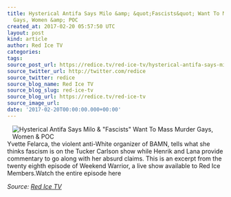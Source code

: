 ```yaml
---
title: Hysterical Antifa Says Milo &amp; &quot;Fascists&quot; Want To Mass Murder
  Gays, Women &amp; POC
created_at: 2017-02-20 05:57:50 UTC
layout: post
kind: article
author: Red Ice TV
categories: 
tags: 
source_post_url: https://redice.tv/red-ice-tv/hysterical-antifa-says-milo-and-fascists-want-to-mass-murder-gays-women-and-poc
source_twitter_url: http://twitter.com/redice
source_twitter: redice
source_blog_name: Red Ice TV
source_blog_slug: red-ice-tv
source_blog_url: https://redice.tv/red-ice-tv
source_image_url: 
date: '2017-02-20T00:00:00.000+00:00'
---
```

<img align="left" hspace="12" alt="Hysterical Antifa Says Milo &amp; &quot;Fascists&quot; Want To Mass Murder Gays, Women &amp; POC" src="https://rdice.net/a/c/t/17/RIL-ep28-An-Antifa-Says-Milo-Mass-Murder-Gays-Women-POC.9cd7b47f.jpg"> Yvette Felarca, the violent anti-White organizer of BAMN, tells what she thinks fascism is on the Tucker Carlson show while Henrik and Lana provide commentary to go along with her absurd claims. This is an excerpt from the twenty eighth episode of Weekend Warrior, a live show available to Red Ice Members.Watch the entire episode here<div class="">
    <i>Source: <a href="https://redice.tv/red-ice-tv">Red Ice TV</a></i>
</div>

